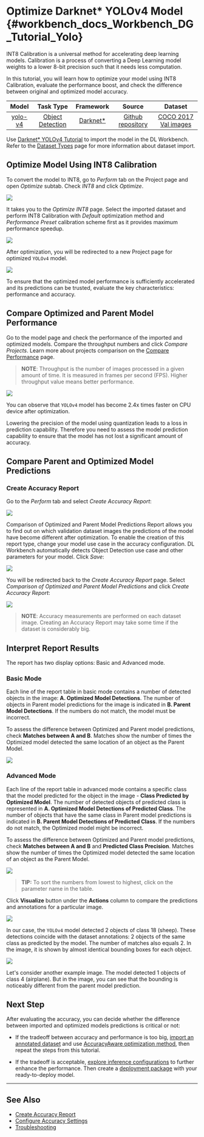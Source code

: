 # Optimize Darknet* YOLOv4 Model {#workbench_docs_Workbench_DG_Tutorial_Yolo}

INT8 Calibration is a universal method for accelerating deep learning models. Calibration is a process of converting a Deep Learning model weights to a lower 8-bit precision such that it needs less computation.

In this tutorial, you will learn how to optimize your model using INT8 Calibration, evaluate the performance boost, and check the difference between original and optimized model accuracy. 

| Model  | Task Type | Framework | Source | Dataset |
| :---: | :---: | :---: | :---: |:---: |
| [yolo-v4](https://docs.openvino.ai/latest/omz_models_model_yolo_v4_tf.html)  | [Object Detection](https://machinelearningmastery.com/object-recognition-with-deep-learning/) | [Darknet*](https://pjreddie.com/darknet/) | [Github repository](https://github.com/AlexeyAB/darknet/releases/tag/yolov4)| [COCO 2017 Val images](http://cocodataset.org) |


Use [Darknet* YOLOv4 Tutorial](Import_YOLO.md) to import the model in the DL Workbench. Refer to the [Dataset Types](Dataset_Types.md) page for more information about dataset import. 

## Optimize Model Using INT8 Calibration

To convert the model to INT8, go to *Perform* tab on the Project page and open *Optimize* subtab. Check *INT8* and click *Optimize*.

![](img/tutorials/optimization_INT8_YOLO.png)

It takes you to the *Optimize INT8* page. Select the imported dataset and perform INT8 Calibration with *Default* optimization method and *Performance Preset* calibration scheme first as it provides maximum performance speedup.

![](img/tutorials/calibration_yolov4.png)

After optimization, you will be redirected to a new Project page for optimized `YOLOv4` model. 

![](img/tutorials/optimized_yolo.png)

To ensure that the optimized model performance is sufficiently accelerated and its predictions can be trusted, evaluate the key characteristics: performance and accuracy.

## Compare Optimized and Parent Model Performance

Go to the model page and check the performance of the imported and optimized models. Compare the throughput numbers and click *Compare Projects*. Learn more about projects comparison on the [Compare Performance](Compare_Performance_between_Two_Versions_of_Models.md) page.

> **NOTE**: Throughput is the number of images processed in a given amount of time. It is measured in frames per second (FPS). Higher throughput value means better performance.

![](img/tutorials/compare_performance_yolo.png)

You can observe that `YOLOv4` model has become 2.4x times faster on CPU device after optimization. 

Lowering the precision of the model using quantization leads to a loss in prediction capability. Therefore you need to assess the model prediction capability to ensure that the model has not lost a significant amount of accuracy. 

## Compare Parent and Optimized Model Predictions 

### Create Accuracy Report

Go to the *Perform* tab and select *Create Accuracy Report*:

![](img/tutorials/accuracy_yolov4.png)

Comparison of Optimized and Parent Model Predictions Report allows you to find out on which validation dataset images the predictions of the model have become different after optimization. To enable the creation of this report type, change your model use case in the accuracy configuration. DL Workbench automatically detects Object Detection use case and other parameters for your model. Click *Save*:

![](img/tutorials/config_filled.png)

You will be redirected back to the *Create Accuracy Report* page. Select *Comparison of Optimized and Parent Model Predictions* and click *Create Accuracy Report*:

![](img/tutorials/create_report_yolo.png)

> **NOTE**: Accuracy measurements are performed on each dataset image. Creating an Accuracy Report may take some time if the dataset is considerably big. 


## Interpret Report Results 

The report has two display options: Basic and Advanced mode. 

### Basic Mode

Each line of the report table in basic mode contains a number of detected objects in the image: **A. Optimized Model Detections**. The number of objects in Parent model predictions for the image is indicated in **B. Parent Model Detections**. If the numbers do not match, the model must be incorrect.

To assess the difference between Optimized and Parent model predictions, check **Matches between A and B**. Matches show the number of times the Optimized model detected the same location of an object as the Parent Model.

 ![](img/tutorials/accuracy_table_yolo_basic.png)

### Advanced Mode

Each line of the report table in advanced mode contains a specific class that the model predicted for the object in the image - **Class Predicted by Optimized Model**. The number of detected objects of predicted class is represented in **A. Optimized Model Detections of Predicted Class**. The number of objects that have the same class in Parent model predictions is indicated in **B. Parent Model Detections of Predicted Class**. If the numbers do not match, the Optimized model might be incorrect.

To assess the difference between Optimized and Parent model predictions, check **Matches between A and B** and **Predicted Class Precision**. Matches show the number of times the Optimized model detected the same location of an object as the Parent Model.

![](img/tutorials/accuracy_table_yolo_advanced.png)


> **TIP:** To sort the numbers from lowest to highest, click on the parameter name in the table.

Click **Visualize** button under the **Actions** column to compare the predictions and annotations for a particular image.

![](img/tutorials/detections_yolo_true.png)

In our case, the `YOLOv4` model detected 2 objects of class 18 (sheep). These detections coincide with the dataset annotations: 2 objects of the same class as predicted by the model. The number of matches also equals 2. In the image, it is shown by almost identical bounding boxes for each object. 

![](img/tutorials/yolo_detection_false.png)

Let's consider another example image. The model detected 1 objects of class 4 (airplane). But in the image, you can see that the bounding  is noticeably different from the parent model prediction. 
 

## Next Step

After evaluating the accuracy, you can decide whether the difference between imported and optimized models predictions is critical or not:

- If the tradeoff between accuracy and performance is too big, [import an annotated dataset](Import_Datasets.md) and use [AccuracyAware optimization method](Int-8_Quantization.md#accuracyaware), then repeat the steps from this tutorial.

- If the tradeoff is acceptable, [explore inference configurations](Deploy_and_Integrate_Performance_Criteria_into_Application.md) to further enhance the performance. Then create a [deployment package](Deployment_Package.md) with your ready-to-deploy model. 

---
## See Also

* [Create Accuracy Report](Measure_Accuracy.md)
* [Configure Accuracy Settings](Accuracy_Configuration.md)
* [Troubleshooting](Troubleshooting.md)